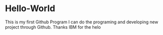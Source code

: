 # Hello-World
This is my first Github Program
I can do the programing and developing new project through Github. Thanks IBM for the helo
